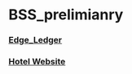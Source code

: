 # BSS_prelimianry

### [Edge_Ledger](https://astounding-moxie-5aaae1.netlify.app/)

### [Hotel Website](https://preeminent-boba-7db394.netlify.app)
